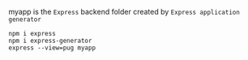 myapp is the `Express` backend folder created by `Express application generator` 
```
npm i express
npm i express-generator
express --view=pug myapp
```

